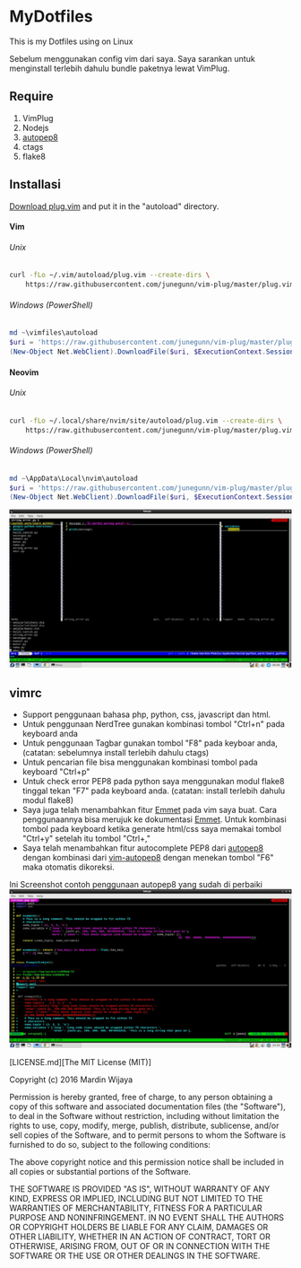 # MyDotfiles
This is my Dotfiles using on Linux

Sebelum menggunakan config vim dari saya. Saya sarankan untuk menginstall terlebih dahulu bundle paketnya lewat VimPlug.

## Require
1. VimPlug
2. Nodejs
3. [autopep8][autopep8]
4. ctags
5. flake8

## Installasi
[Download plug.vim](https://raw.githubusercontent.com/junegunn/vim-plug/master/plug.vim)
and put it in the "autoload" directory.

#### Vim

###### Unix

```sh
curl -fLo ~/.vim/autoload/plug.vim --create-dirs \
    https://raw.githubusercontent.com/junegunn/vim-plug/master/plug.vim
```

###### Windows (PowerShell)

```powershell
md ~\vimfiles\autoload
$uri = 'https://raw.githubusercontent.com/junegunn/vim-plug/master/plug.vim'
(New-Object Net.WebClient).DownloadFile($uri, $ExecutionContext.SessionState.Path.GetUnresolvedProviderPathFromPSPath("~\vimfiles\autoload\plug.vim"))
```

#### Neovim

###### Unix

```sh
curl -fLo ~/.local/share/nvim/site/autoload/plug.vim --create-dirs \
    https://raw.githubusercontent.com/junegunn/vim-plug/master/plug.vim
```

###### Windows (PowerShell)

```powershell
md ~\AppData\Local\nvim\autoload
$uri = 'https://raw.githubusercontent.com/junegunn/vim-plug/master/plug.vim'
(New-Object Net.WebClient).DownloadFile($uri, $ExecutionContext.SessionState.Path.GetUnresolvedProviderPathFromPSPath("~\AppData\Local\nvim\autoload\plug.vim"))
```

![Screenshot](/img/screenshot.jpg)
## vimrc
* Support penggunaan bahasa php, python, css, javascript dan html.
* Untuk penggunaan NerdTree gunakan kombinasi tombol "Ctrl+n" pada keyboard anda
* Untuk penggunaan Tagbar gunakan tombol "F8" pada keyboar anda, (catatan: sebelumnya install terlebih dahulu ctags)
* Untuk pencarian file bisa menggunakan kombinasi tombol pada keyboard "Ctrl+p"
* Untuk check error PEP8 pada python saya menggunakan modul flake8 tinggal tekan "F7" pada keyboard anda. (catatan: install terlebih dahulu modul flake8)
* Saya juga telah menambahkan fitur [Emmet][Emmet] pada vim saya buat. Cara penggunaannya bisa merujuk ke dokumentasi [Emmet][Emmet]. Untuk kombinasi tombol pada keyboard ketika generate html/css saya memakai tombol "Ctrl+y" setelah itu tombol "Ctrl+,"
* Saya telah menambahkan fitur autocomplete PEP8 dari [autopep8][autopep8] dengan kombinasi dari [vim-autopep8][vim-autopep8] dengan menekan tombol "F6" maka otomatis dikoreksi.

Ini Screenshot contoh penggunaan autopep8 yang sudah di perbaiki
![autopep8](/img/autopep8.jpg)


[LICENSE.md][The MIT License (MIT)]

Copyright (c) 2016 Mardin Wijaya

Permission is hereby granted, free of charge, to any person obtaining a copy
of this software and associated documentation files (the "Software"), to deal
in the Software without restriction, including without limitation the rights
to use, copy, modify, merge, publish, distribute, sublicense, and/or sell
copies of the Software, and to permit persons to whom the Software is
furnished to do so, subject to the following conditions:

The above copyright notice and this permission notice shall be included in all
copies or substantial portions of the Software.

THE SOFTWARE IS PROVIDED "AS IS", WITHOUT WARRANTY OF ANY KIND, EXPRESS OR
IMPLIED, INCLUDING BUT NOT LIMITED TO THE WARRANTIES OF MERCHANTABILITY,
FITNESS FOR A PARTICULAR PURPOSE AND NONINFRINGEMENT. IN NO EVENT SHALL THE
AUTHORS OR COPYRIGHT HOLDERS BE LIABLE FOR ANY CLAIM, DAMAGES OR OTHER
LIABILITY, WHETHER IN AN ACTION OF CONTRACT, TORT OR OTHERWISE, ARISING FROM,
OUT OF OR IN CONNECTION WITH THE SOFTWARE OR THE USE OR OTHER DEALINGS IN THE
SOFTWARE.

[LICENSE.md]: https://github.com/mardinw/dotfiles/LICENSE.md
[vim-autopep8]: https://github.com/tell-k/vim-autopep8
[autopep8]: https://github.com/hhatto/autopep8
[Emmet]: https://emmet.io/
